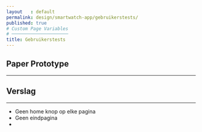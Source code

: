 ```yaml
---
layout   : default
permalink: design/smartwatch-app/gebruikerstests/
published: true
# Custom Page Variables
# ─────────────────────
title: Gebruikerstests
---
```


## Paper Prototype
---------------

## Verslag
---------------

- Geen home knop op elke pagina
- Geen eindpagina
- 